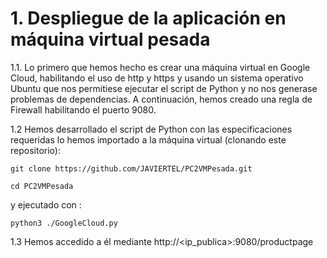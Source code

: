 # 1. Despliegue de la aplicación en máquina virtual pesada 

 1.1. Lo primero que hemos hecho es crear una máquina virtual en Google Cloud, habilitando el uso de http y https y usando un sistema operativo Ubuntu que nos permitiese ejecutar el script de Python y no nos generase problemas de dependencias. A continuación, hemos creado una regla de Firewall habilitando el puerto 9080. 

1.2 Hemos desarrollado el script de Python con las especificaciones requeridas lo hemos importado a la máquina virtual (clonando este repositorio):
```
git clone https://github.com/JAVIERTEL/PC2VMPesada.git
```
```
cd PC2VMPesada
```
y  ejecutado con : 
```
python3 ./GoogleCloud.py 
```
1.3 Hemos accedido a él mediante http://<ip_publica>:9080/productpage  

 

 

 

